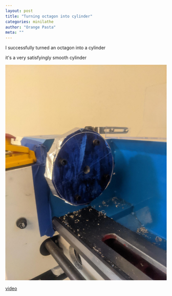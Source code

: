 ```yaml
---
layout: post
title: "Turning octagon into cylinder"
categories: minilathe 
author: "Orange Pasta"
meta: ""
---
```


I successfully turned an octagon into a cylinder

it's a very satisfyingly smooth cylinder

![](/assets/img/octagon/octagon.jpeg) 

[video](/assets/img/octagon/octagon.mp4) 

